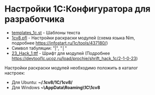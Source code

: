 # Настройки 1С:Конфигуратора для разработчика

* [templates_1c.st](templates_1c.st) - Шаблоны текста
* [1cv8.pfl](1cv8.pfl) - Настройки раскраски модулей (схема языка Nim, подробнее https://infostart.ru/1c/tools/437180/)
* Символ табуляции: "|", "│"
* [23_Hack_1.ttf](23_Hack_1.ttf) - Шрифт для модулей (Подробнее https://devtool1c.ucoz.ru/load/prochie/shrift_hack_1c/2-1-0-23)

Настройки раскраски модулей необходимо положить в каталог настроек:
* Для Ubuntu: **~/.1cv8/1C/1cv8/**
* Для Windows **~\AppData\Roaming\1C\1cv8**
